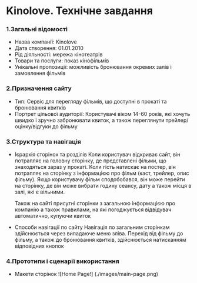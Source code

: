 # Kinolove. Технічне завдання
### 1.Загальні відомості
- Назва компанії: Kinolove
- Дата створення: 01.01.2010
- Рід діяльності: мережа кінотеатрів
- Товари та послуги: показ кінофільмів
 - Унікальні пропозиції: можливість бронювання окремих залів і замовлення фільмів
### 2.Призначення сайту 
 - Тип: Сервіс для перегляду фільмів, що доступні в прокаті та бронювання квитків
 - Портрет цільової аудиторії: 
    Користувачі віком 14-60 років, які хочуть швидко і зручно забронювати квиток, а також переглянути трейлер/оцінку/відгуки до фільму 
### 3.Структура та навігація
- Ієрархія сторінок та розділів 
    Коли користувач відкриває сайт, він потрапляє на головну сторінку, де представлені фільми, що знаходяться зараз у прокаті. Коли гість натискає на постер, він потрапляє на сторінку з інформацією про фільм (каст, трейлер, опис фільму). Якщо користувачу фільм сподобобався, він може перейти на сторінку, де він може вибрати годину сеансу, дату а також місця в залі, які є вільними.
    
    Також на сайті присутні сторінки з загальною інформацією про компанію а також правилами, на які погоджується відвідувач автоматично, купуючи квиток 
- Способи навігації по сайту
    Навігація по загальним сторінкам здійснюється через випадаюче меню зліва. Перехід від фільму до фільму, а також до бронювання квитків, здійснюється натисканням відповідних кнопок
### 4.Прототипи і сценарії використання
- Макети сторінок 
    ![Home Page!] (./images/main-page.png)

